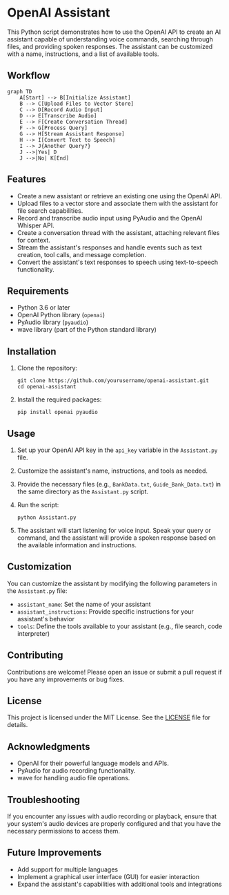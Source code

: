 # OpenAI Assistant

This Python script demonstrates how to use the OpenAI API to create an AI assistant capable of understanding voice commands, searching through files, and providing spoken responses. The assistant can be customized with a name, instructions, and a list of available tools.

## Workflow

```mermaid
graph TD
    A[Start] --> B[Initialize Assistant]
    B --> C[Upload Files to Vector Store]
    C --> D[Record Audio Input]
    D --> E[Transcribe Audio]
    E --> F[Create Conversation Thread]
    F --> G[Process Query]
    G --> H[Stream Assistant Response]
    H --> I[Convert Text to Speech]
    I --> J{Another Query?}
    J -->|Yes| D
    J -->|No| K[End]
```

## Features

* Create a new assistant or retrieve an existing one using the OpenAI API.
* Upload files to a vector store and associate them with the assistant for file search capabilities.
* Record and transcribe audio input using PyAudio and the OpenAI Whisper API.
* Create a conversation thread with the assistant, attaching relevant files for context.
* Stream the assistant's responses and handle events such as text creation, tool calls, and message completion.
* Convert the assistant's text responses to speech using text-to-speech functionality.

## Requirements

* Python 3.6 or later
* OpenAI Python library (`openai`)
* PyAudio library (`pyaudio`)
* wave library (part of the Python standard library)

## Installation

1. Clone the repository:
   ```
   git clone https://github.com/yourusername/openai-assistant.git
   cd openai-assistant
   ```

2. Install the required packages:
   ```
   pip install openai pyaudio
   ```

## Usage

1. Set up your OpenAI API key in the `api_key` variable in the `Assistant.py` file.

2. Customize the assistant's name, instructions, and tools as needed.

3. Provide the necessary files (e.g., `BankData.txt`, `Guide_Bank_Data.txt`) in the same directory as the `Assistant.py` script.

4. Run the script:
   ```
   python Assistant.py
   ```

5. The assistant will start listening for voice input. Speak your query or command, and the assistant will provide a spoken response based on the available information and instructions.

## Customization

You can customize the assistant by modifying the following parameters in the `Assistant.py` file:

- `assistant_name`: Set the name of your assistant
- `assistant_instructions`: Provide specific instructions for your assistant's behavior
- `tools`: Define the tools available to your assistant (e.g., file search, code interpreter)

## Contributing

Contributions are welcome! Please open an issue or submit a pull request if you have any improvements or bug fixes.

## License

This project is licensed under the MIT License. See the [LICENSE](LICENSE) file for details.

## Acknowledgments

* OpenAI for their powerful language models and APIs.
* PyAudio for audio recording functionality.
* wave for handling audio file operations.

## Troubleshooting

If you encounter any issues with audio recording or playback, ensure that your system's audio devices are properly configured and that you have the necessary permissions to access them.

## Future Improvements

- Add support for multiple languages
- Implement a graphical user interface (GUI) for easier interaction
- Expand the assistant's capabilities with additional tools and integrations
